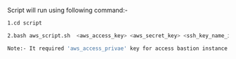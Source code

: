 Script will run using following command:-
```sh
1.cd script 
```
```sh
2.bash aws_script.sh  <aws_access_key> <aws_secret_key> <ssh_key_name_in_aws_account> <region>
```
```sh
Note:- It required 'aws_access_privae' key for access bastion instance in the following path:-  ~/.ssh/private_key
```
